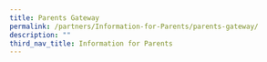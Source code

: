 ```yaml
---
title: Parents Gateway
permalink: /partners/Information-for-Parents/parents-gateway/
description: ""
third_nav_title: Information for Parents
---
```

